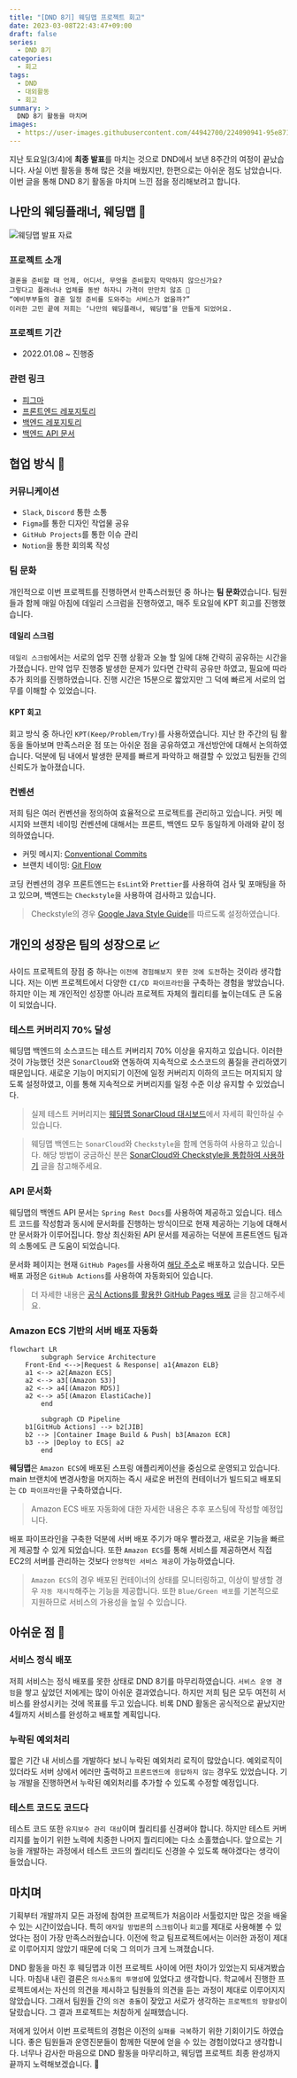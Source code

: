 ```yaml
---
title: "[DND 8기] 웨딩맵 프로젝트 회고"
date: 2023-03-08T22:43:47+09:00
draft: false
series: 
  - DND 8기
categories:
  - 회고
tags:
  - DND
  - 대외활동
  - 회고
summary: >
  DND 8기 활동을 마치며
images:
  - https://user-images.githubusercontent.com/44942700/224090941-95e8715e-5e2a-4b6e-93a9-eccd8b380306.png
---
```


지난 토요일(3/4)에 **최종 발표**를 마치는 것으로 DND에서 보낸 8주간의 여정이 끝났습니다. 사실 이번 활동을 통해 많은 것을 배웠지만, 한편으로는 아쉬운 점도 남았습니다. 이번 글을 통해 DND 8기 활동을 마치며 느낀 점을 정리해보려고 합니다.

## 나만의 웨딩플래너, 웨딩맵 💍

![웨딩맵 발표 자료](https://user-images.githubusercontent.com/44942700/224090941-95e8715e-5e2a-4b6e-93a9-eccd8b380306.png)

### 프로젝트 소개

```
결혼을 준비할 때 언제, 어디서, 무엇을 준비할지 막막하지 않으신가요?
그렇다고 플래너나 업체를 동반 하자니 가격이 만만치 않죠 🤔
“예비부부들의 결혼 일정 준비를 도와주는 서비스가 없을까?”
이러한 고민 끝에 저희는 ‘나만의 웨딩플래너, 웨딩맵’을 만들게 되었어요.
```

### 프로젝트 기간

- 2022.01.08 ~ 진행중

### 관련 링크

- [피그마](https://www.figma.com/file/L9GlKlkD8HbxkUClnJs3YQ/DND-8기-결혼-준비-서비스_웨딩맵?node-id=112%3A2)
- [프론트엔드 레포지토리](https://github.com/dnd-side-project/dnd-8th-8-frontend)
- [백엔드 레포지토리](https://github.com/dnd-side-project/dnd-8th-8-backend)
- [백엔드 API 문서](https://dnd-side-project.github.io/dnd-8th-8-backend/)

## 협업 방식 🤝

### 커뮤니케이션

- `Slack`, `Discord` 통한 소통
- `Figma`를 통한 디자인 작업물 공유
- `GitHub Projects`를 통한 이슈 관리
- `Notion`을 통한 회의록 작성

### 팀 문화

개인적으로 이번 프로젝트를 진행하면서 만족스러웠던 중 하나는 **팀 문화**였습니다. 팀원들과 함께 매일 아침에 데일리 스크럼을 진행하였고, 매주 토요일에 KPT 회고를 진행했습니다.

#### 데일리 스크럼

`데일리 스크럼`에서는 서로의 업무 진행 상황과 오늘 할 일에 대해 간략히 공유하는 시간을 가졌습니다.
만약 업무 진행중 발생한 문제가 있다면 간략히 공유만 하였고, 필요에 따라 추가 회의를 진행하였습니다.
진행 시간은 15분으로 짧았지만 그 덕에 빠르게 서로의 업무를 이해할 수 있었습니다.

#### KPT 회고

회고 방식 중 하나인 `KPT(Keep/Problem/Try)`를 사용하였습니다.
지난 한 주간의 팀 활동을 돌아보며 만족스러운 점 또는 아쉬운 점을 공유하였고 개선방안에 대해서 논의하였습니다.
덕분에 팀 내에서 발생한 문제를 빠르게 파악하고 해결할 수 있었고 팀원들 간의 신뢰도가 높아졌습니다.

### 컨벤션

저희 팀은 여러 컨벤션을 정의하여 효율적으로 프로젝트를 관리하고 있습니다.
커밋 메시지와 브랜치 네이밍 컨벤션에 대해서는 프론트, 백엔드 모두 동일하게 아래와 같이 정의하였습니다.

- 커밋 메시지: [Conventional Commits](https://www.conventionalcommits.org/ko/v1.0.0/)
- 브랜치 네이밍: [Git Flow](https://danielkummer.github.io/git-flow-cheatsheet/index.ko_KR.html)

코딩 컨벤션의 경우 프론트엔드는 `EsLint`와 `Prettier`를 사용하여 검사 및 포매팅을 하고 있으며,
백엔드는 `Checkstyle`을 사용하여 검사하고 있습니다.

> Checkstyle의 경우 [Google Java Style Guide](https://google.github.io/styleguide/javaguide.html)를 따르도록 설정하였습니다.

## 개인의 성장은 팀의 성장으로 📈

사이드 프로젝트의 장점 중 하나는 `이전에 경험해보지 못한 것에 도전`하는 것이라 생각합니다.
저는 이번 프로젝트에서 다양한 `CI/CD 파이프라인`을 구축하는 경험을 쌓았습니다.
하지만 이는 제 개인적인 성장뿐 아니라 프로젝트 자체의 퀄리티를 높이는데도 큰 도움이 되었습니다.

### 테스트 커버리지 70% 달성

웨딩맵 백엔드의 소스코드는 테스트 커버리지 70% 이상을 유지하고 있습니다.
이러한 것이 가능했던 것은 `SonarCloud`와 연동하여 지속적으로 소스코드의 품질을 관리하였기 때문입니다.
새로운 기능이 머지되기 이전에 일정 커버리지 이하의 코드는 머지되지 않도록 설정하였고, 이를 통해 지속적으로 커버리지를 일정 수준 이상 유지할 수 있었습니다.

> 실제 테스트 커버리지는 [웨딩맵 SonarCloud 대시보드](https://sonarcloud.io/summary/new_code?id=dnd-side-project_dnd-8th-8-backend)에서 자세히 확인하실 수 있습니다.

> 웨딩맵 백엔드는 `SonarCloud`와 `Checkstyle`을 함께 연동하여 사용하고 있습니다.
> 해당 방법이 궁금하신 분은 [SonarCloud와 Checkstyle을 통합하여 사용하기](/posts/devops/interate-sonarcloud-with-checkstyle) 글을 참고해주세요.

### API 문서화

웨딩맵의 백엔드 API 문서는 `Spring Rest Docs`를 사용하여 제공하고 있습니다.
테스트 코드를 작성함과 동시에 문서화를 진행하는 방식이므로 현재 제공하는 기능에 대해서만 문서화가 이루어집니다.
항상 최신화된 API 문서를 제공하는 덕분에 프론트엔드 팀과의 소통에도 큰 도움이 되었습니다.

문서화 페이지는 현재 `GitHub Pages`를 사용하여 [해당 주소](https://dnd-side-project.github.io/dnd-8th-8-backend/)로 배포하고 있습니다.
모든 배포 과정은 `GitHub Actions`를 사용하여 자동화되어 있습니다.

> 더 자세한 내용은 [공식 Actions를 활용한 GitHub Pages 배포](/posts/devops/deploy-github-pages-with-actions/) 글을 참고해주세요.

### Amazon ECS 기반의 서버 배포 자동화

```mermaid
flowchart LR
		subgraph Service Architecture
    Front-End <-->|Request & Response| a1{Amazon ELB}
    a1 <--> a2[Amazon ECS]
    a2 <--> a3[(Amazon S3)]
    a2 <--> a4[(Amazon RDS)]
    a2 <--> a5[(Amazon ElastiCache)]
		end
		
		subgraph CD Pipeline
    b1[GitHub Actions] --> b2[JIB]
    b2 --> |Container Image Build & Push| b3[Amazon ECR]
    b3 --> |Deploy to ECS| a2
		end
```

**웨딩맵**은 `Amazon ECS`에 배포된 스프링 애플리케이션을 중심으로 운영되고 있습니다.
main 브랜치에 변경사항을 머지하는 즉시 새로운 버전의 컨테이너가 빌드되고 배포되는 `CD 파이프라인`을 구축하였습니다.

> Amazon ECS 배포 자동화에 대한 자세한 내용은 추후 포스팅에 작성할 예정입니다.

배포 파이프라인을 구축한 덕분에 서버 배포 주기가 매우 빨라졌고, 새로운 기능을 빠르게 제공할 수 있게 되었습니다.
또한 `Amazon ECS`를 통해 서비스를 제공하면서 직접 EC2의 서버를 관리하는 것보다 `안정적인 서비스 제공`이 가능하였습니다.

> `Amazon ECS`의 경우 배포된 컨테이너의 상태를 모니터링하고, 이상이 발생할 경우 `자동 재시작`해주는 기능을 제공합니다.
또한 `Blue/Green 배포`를 기본적으로 지원하므로 서비스의 가용성을 높일 수 있습니다.

## 아쉬운 점 📝

### 서비스 정식 배포

저희 서비스는 정식 배포를 못한 상태로 DND 8기를 마무리하였습니다.
`서비스 운영 경험`을 쌓고 싶었던 저에게는 많이 아쉬운 결과였습니다.
하지만 저희 팀은 모두 여전히 서비스를 완성시키는 것에 목표를 두고 있습니다.
비록 DND 활동은 공식적으로 끝났지만 4월까지 서비스를 완성하고 배포할 계획입니다.

### 누락된 예외처리

짧은 기간 내 서비스를 개발하다 보니 누락된 예외처리 로직이 많았습니다.
예외로직이 있더라도 서버 상에서 에러만 출력하고 `프론트엔드에 응답하지 않는` 경우도 있었습니다.
기능 개발을 진행하면서 누락된 예외처리를 추가할 수 있도록 수정할 예정입니다.

### 테스트 코드도 코드다

테스트 코드 또한 `유지보수 관리 대상`이며 퀄리티를 신경써야 합니다.
하지만 테스트 커버리지를 높이기 위한 노력에 치중한 나머지 퀄리티에는 다소 소홀했습니다.
앞으로는 기능을 개발하는 과정에서 테스트 코드의 퀄리티도 신경쓸 수 있도록 해야겠다는 생각이 들었습니다.

## 마치며

기획부터 개발까지 모든 과정에 참여한 프로젝트가 처음이라 서툴렀지만 많은 것을 배울 수 있는 시간이었습니다.
특히 `애자일 방법론`의 `스크럼`이나 `회고`를 제대로 사용해볼 수 있었다는 점이 가장 만족스러웠습니다.
이전에 학교 팀프로젝트에서는 이러한 과정이 제대로 이루어지지 않았기 때문에 더욱 그 의미가 크게 느껴졌습니다.

DND 활동을 마친 후 웨딩맵과 이전 프로젝트 사이에 어떤 차이가 있었는지 되새겨봤습니다.
마침내 내린 결론은 `의사소통의 투명성`에 있었다고 생각합니다.
학교에서 진행한 프로젝트에서는 자신의 의견을 제시하고 팀원들의 의견을 듣는 과정이 제대로 이루어지지 않았습니다.
그래서 팀원들 간의 `의견 충돌`이 잦았고 서로가 생각하는 `프로젝트의 방향성`이 달랐습니다.
그 결과 프로젝트는 처참하게 실패했습니다.

저에게 있어서 이번 프로젝트의 경험은 이전의 `실패를 극복`하기 위한 기회이기도 하였습니다.
좋은 팀원들과 운영진분들이 함께한 덕분에 얻을 수 있는 경험이었다고 생각합니다.
너무나 감사한 마음으로 DND 활동을 마무리하고, 웨딩맵 프로젝트 최종 완성까지 끝까지 노력해보겠습니다. 🚀
